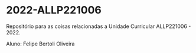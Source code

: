 # 2022-ALLP221006
Repositório para as coisas relacionadas a Unidade Curricular ALLP221006 - 2022.

Aluno: Felipe Bertoli Oliveira 
